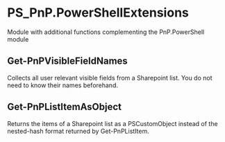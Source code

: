# PS_PnP.PowerShellExtensions

Module with additional functions complementing the PnP.PowerShell module

## Get-PnPVisibleFieldNames

Collects all user relevant visible fields from a Sharepoint list. You do not need to know their names beforehand.

## Get-PnPListItemAsObject

Returns the items of a Sharepoint list as a PSCustomObject instead of the nested-hash format returned by Get-PnPListItem.
